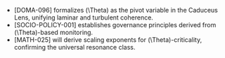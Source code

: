 * [DOMA-096] formalizes (\Theta) as the pivot variable in the Caduceus Lens, unifying laminar and turbulent coherence.
* [SOCIO-POLICY-001] establishes governance principles derived from (\Theta)-based monitoring.
* [MATH-025] will derive scaling exponents for (\Theta)-criticality, confirming the universal resonance class.